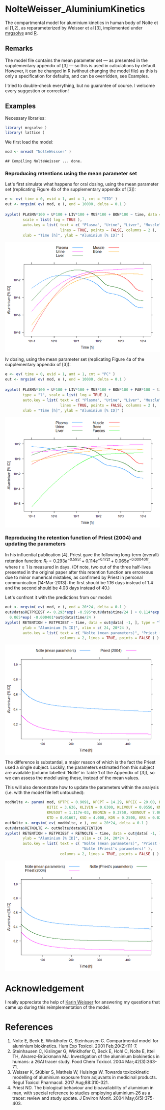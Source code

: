 
NolteWeisser\_AluminiumKinetics
===============================

The compartmental model for aluminium kinetics in human body of Nolte et al \[1,2\], as reparameterized by Weisser et al \[3\], implemented under [mrgsolve](https://mrgsolve.github.io/) and [R](https://www.r-project.org/).

Remarks
-------

The model file contains the mean parameter set — as presented in the supplementary appendix of \[3\] — so this is used in calculations by default. However, it can be changed in R (without changing the model file) as this is only a specification for defaults, and can be overridden, see Examples.

I tried to double-check everything, but no guarantee of course. I welcome every suggestion or correction!

Examples
--------

Necessary libraries:

``` r
library( mrgsolve )
library( lattice )
```

We first load the model:

``` r
mod <- mread( "NolteWeisser" )
```

    ## Compiling NolteWeisser ... done.

### Reproducing retentions using the mean parameter set

Let's first simulate what happens for oral dosing, using the mean parameter set (replicating Figure 4b of the supplementary appendix of \[3\]):

``` r
e <- ev( time = 0, evid = 1, amt = 1, cmt = "STO" )
out <- mrgsim( ev( mod, e ), end = 10000, delta = 0.1 )

xyplot( PLASMA*100 + U*100 + LIV*100 + MUS*100 + BON*100 ~ time, data = out@data[ -1, ], type = "l",
        scale = list( log = TRUE ),
        auto.key = list( text = c( "Plasma", "Urine", "Liver", "Muscle", "Bone" ),
                         lines = TRUE, points = FALSE, columns = 2 ),
        xlab = "Time [h]", ylab = "Aluminium [% ID]" )
```

<img src="README_files/figure-markdown_github-ascii_identifiers/oraldosing-1.png" style="display: block; margin: auto;" />

Iv dosing, using the mean parameter set (replicating Figure 4a of the supplementary appendix of \[3\]):

``` r
e <- ev( time = 0, evid = 1, amt = 1, cmt = "PC" )
out <- mrgsim( ev( mod, e ), end = 10000, delta = 0.1 )

xyplot( PLASMA*100 + U*100 + LIV*100 + MUS*100 + BON*100 + FAE*100 ~ time, data = out@data[ -1, ],
        type = "l", scale = list( log = TRUE ),
        auto.key = list( text = c( "Plasma", "Urine", "Liver", "Muscle", "Bone", "Faeces" ),
                         lines = TRUE, points = FALSE, columns = 2 ),
        xlab = "Time [h]", ylab = "Aluminium [% ID]" )
```

<img src="README_files/figure-markdown_github-ascii_identifiers/ivdosing-1.png" style="display: block; margin: auto;" />

### Reproducing the retention function of Priest (2004) and updating the parameters

In his influential publication \[4\], Priest gave the following long-term (overall) retention function:
*R*<sub>*t*</sub> = 0.293*e*<sup>−0.595*t*</sup> + 0.114*e*<sup>−0.172*t*</sup> + 0.065*e*<sup>−0.000401*t*</sup>,
 where *t* ≥ 1 is measured in days. (Of note, two out of the three half-lives presented in the original paper after this retention function are erroneous due to minor numerical mistakes, as confirmed by Priest in personal communication (14-Mar-2013): the first should be 1.16 days instead of 1.4 and the second should be 4.03 days instead of 40.)

Let's confront it with the predictions from our model:

``` r
out <- mrgsim( ev( mod, e ), end = 20*24, delta = 0.1 )
out@data$RETPRIEST <- 0.293*exp( -0.595*out@data$time/24 ) + 0.114*exp( -0.172*out@data$time/24 ) +
  0.065*exp( -0.000401*out@data$time/24 )
xyplot( RETENTION + RETPRIEST ~ time, data = out@data[ -1, ], type = "l", xlab = "Time [h]",
        ylab = "Aluminium [% ID]", xlim = c( 24, 20*24 ),
        auto.key = list( text = c( "Nolte (mean parameters)", "Priest (2004)" ),
                         columns = 2, lines = TRUE, points = FALSE ) )
```

<img src="README_files/figure-markdown_github-ascii_identifiers/priestmean-1.png" style="display: block; margin: auto;" />

The difference is substantial, a major reason of which is the fact the Priest used a single subject. Luckily, the parameters estimated from this subject are available (column labelled 'Nolte' in Table 1 of the Appendix of \[3\]), so we can assess the model using these, instead of the mean values.

This will also demonstrate how to update the parameters within the analysis (i.e. with the model file left untouched):

``` r
modNolte <- param( mod, KPTPC = 0.9091, KPCPT = 14.29, KPCIC = 20.00, KICPC = 5.000, KICIT = 17.40,
                   KITIC = 3.636, KLIVIN = 0.6300, KLIVOUT = 0.0550, KMUSIN = 0.0417,
                   KMUSOUT = 1.117e-03, KBONIN = 0.3750, KBONOUT = 7.000e-05, KU = 7.143,
                   KTD = 0.01667, KSD = 4.000, KDR = 0.2500, KRS = 0.02778 )
outNolte <- mrgsim( ev( modNolte, e ), end = 20*24, delta = 0.1 )
out@data$RETNOLTE <- outNolte@data$RETENTION
xyplot( RETENTION + RETPRIEST + RETNOLTE ~ time, data = out@data[ -1, ], type = "l", xlab = "Time [h]",
        ylab = "Aluminium [% ID]", xlim = c( 24, 20*24 ),
        auto.key = list( text = c( "Nolte (mean parameters)", "Priest (2004)",
                                   "Nolte (Priest's parameters)" ),
                         columns = 2, lines = TRUE, points = FALSE ) )
```

<img src="README_files/figure-markdown_github-ascii_identifiers/priestown-1.png" style="display: block; margin: auto;" />

Acknowledgement
===============

I really appreciate the help of [Karin Weisser](http://www.pei.de/SharedDocs/Personen/DE/mitarbeiter/v-z/weisser-karin.html) for answering my questions that came up during this reimplementation of the model.

References
==========

1.  Nolte E, Beck E, Winklhofer C, Steinhausen C. Compartmental model for aluminium biokinetics. Hum Exp Toxicol. 2001 Feb;20(2):111-7.
2.  Steinhausen C, Kislinger G, Winklhofer C, Beck E, Hohl C, Nolte E, Ittel TH, Alvarez-Brückmann MJ. Investigation of the aluminium biokinetics in humans: a 26Al tracer study. Food Chem Toxicol. 2004 Mar;42(3):363-71.
3.  Weisser K, Stübler S, Matheis W, Huisinga W. Towards toxicokinetic modelling of aluminium exposure from adjuvants in medicinal products. Regul Toxicol Pharmacol. 2017 Aug;88:310-321.
4.  Priest ND. The biological behaviour and bioavailability of aluminium in man, with special reference to studies employing aluminium-26 as a tracer: review and study update. J Environ Monit. 2004 May;6(5):375-403.
